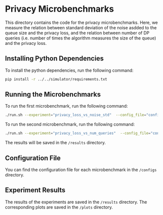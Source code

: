 # Privacy Microbenchmarks
This directory contains the code for the privacy microbenchmarks.
Here, we measure the relation between standard deviation of the noise asdded to the queue size and the privacy loss, and the relation between number of DP queries (i.e. number of times the algorithm measures the size of the queue) and the privacy loss.


## Installing Python Dependencies
To install the python dependencies, run the following command:
```bash
pip install -r ../../simulator/requirements.txt
```

## Running the Microbenchmarks
To run the first microbenchmark, run the following command:
```bash
./run.sh --experiment="privacy_loss_vs_noise_std"  --config_file="configs/privacy_loss_vs_noise_std.json"
```
To run the second microbenchmark, run the following command:
```bash
./run.sh --experiment="privacy_loss_vs_num_queries"  --config_file="configs/privacy_loss_vs_num_queries.json"
```
The results will be saved in the `/results` directory.

## Configuration File
You can find the configuration file for each microbenchmark in the `/configs` directory.

## Experiment Results
The results of the experiments are saved in the `/results` directory. The corresponding plots are saved in the `/plots` directory.
